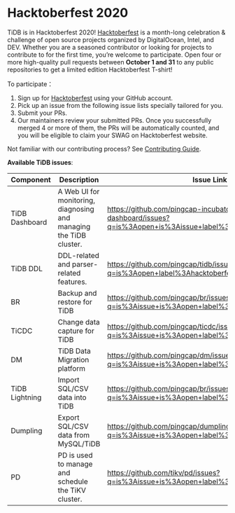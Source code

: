# Hacktoberfest 2020

TiDB is in Hacktoberfest 2020! [Hacktoberfest](https://hacktoberfest.digitalocean.com/) is a month-long celebration & challenge of open source projects organized by DigitalOcean, Intel, and DEV. Whether you are a seasoned contributor or looking for projects to contribute to for the first time, you’re welcome to participate. Open four or more high-quality pull requests between **October 1 and 31** to any public repositories to get a limited edition Hacktoberfest T-shirt!

To participate：

1. Sign up for [Hacktoberfest](https://hacktoberfest.digitalocean.com/login) using your GitHub account.
2. Pick up an issue from the following issue lists specially tailored for you.
3. Submit your PRs.
4. Our maintainers review your submitted PRs. Once you successfully merged 4 or more of them, the PRs will be automatically counted, and you will be eligible to claim your SWAG on Hacktoberfest website.

Not familiar with our contributing process? See [Contributing Guide](../contributors/README.md).

**Available TiDB issues**:

|  Component | Description  | Issue Link   |
|---|---|---|
|  TiDB Dashboard | A Web UI for monitoring, diagnosing and managing the TiDB cluster.   | <https://github.com/pingcap-incubator/tidb-dashboard/issues?q=is%3Aopen+is%3Aissue+label%3AHacktoberfest>   |
|  TiDB DDL | DDL-related and parser-related features.  | <https://github.com/pingcap/tidb/issues?q=is%3Aopen+label%3Ahacktoberfest+label%3Asig%2FDDL>   |
| BR | Backup and restore for TiDB | <https://github.com/pingcap/br/issues?q=is%3Aissue+is%3Aopen+label%3AHacktoberfest> |
| TiCDC | Change data capture for TiDB | <https://github.com/pingcap/ticdc/issues?q=is%3Aissue+is%3Aopen+label%3AHacktoberfest> |
| DM | TiDB Data Migration platform | <https://github.com/pingcap/dm/issues?q=is%3Aissue+is%3Aopen+label%3AHacktoberfest> |
| TiDB Lightning | Import SQL/CSV data into TiDB | <https://github.com/pingcap/br/issues?q=is%3Aissue+is%3Aopen+label%3AHacktoberfest> |
| Dumpling | Export SQL/CSV data from MySQL/TiDB | <https://github.com/pingcap/dumpling/issues?q=is%3Aissue+is%3Aopen+label%3AHacktoberfest> |
|  PD | PD is used to manage and schedule the TiKV cluster.  | <https://github.com/tikv/pd/issues?q=is%3Aissue+is%3Aopen+label%3AHacktoberfest>   |
 <!---Please add your issues in the table-->
